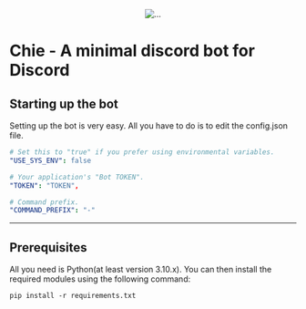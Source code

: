 <p align = "center">
  <img src = "https://imgur.com/UFkpV0F.png" loading = "lazy" alt = "..."/>
<p/>

# Chie - A minimal discord bot for Discord

## Starting up the bot
Setting up the bot is very easy. All you have to do is to edit the config.json file.
```yaml
# Set this to "true" if you prefer using environmental variables.
"USE_SYS_ENV": false

# Your application's "Bot TOKEN".
"TOKEN": "TOKEN",

# Command prefix.
"COMMAND_PREFIX": "-"
```
---
## Prerequisites
All you need is Python(at least version 3.10.x). You can then install the required modules using the following command:
```
pip install -r requirements.txt
```

